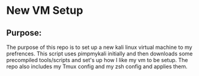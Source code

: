 # New VM Setup 
## Purpose:
The purpose of this repo is to set up a new kali linux virtual machine to my prefrences. This script uses pimpmykali initially and then downloads some precompiled tools/scripts and set's up how I like my vm to be setup. The repo also includes my Tmux config and my zsh config and applies them. 
